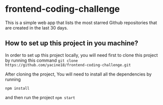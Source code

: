 # frontend-coding-challenge
This is a simple web app that lists the most starred Github repositories that are created in the last 30 days.

## How to set up this project in you machine?
In order to set up this project locally, you will need first to clone this project by running this command 
``
git clone https://github.com/yacine18/frontend-coding-challenge.git
``

After cloning the project, You will need to install all the dependencies by running

``
npm install
``

and then run the project 
``
npm start
``
